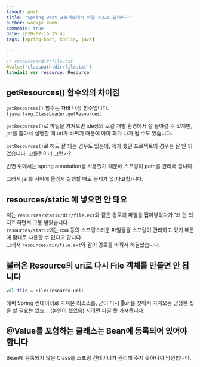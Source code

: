 ```yaml
---  
layout: post  
title: 'Spring Boot 프로젝트에서 파일 리소스 관리하기'  
author: wookje.kwon  
comments: true  
date: 2020-07-16 15:43  
tags: [spring-boot, kotlin, java]  
  
---  
```


```kotlin
// resources/dir/file.txt
@Value("classpath:dir/file.txt")
lateinit var resource: Resource
```

## getResources() 함수와의 차이점

`getResources()` 함수는 자바 내장 함수입니다. `(java.lang.ClassLoader.getResources)`  

`getResources()`로 파일을 가져오면 ide상의 로컬 개발 환경에서 잘 돌아갈 수 있지만, jar를 뽑아서 실행할 때 uri가 바뀌기 때문에 아마 화가 나게 될 수도 있습니다.  

`getResources()`로 해도 잘 되는 경우도 있는데, 제가 했던 프로젝트의 경우는 잘 안 되었습니다. 코틀린이라 그런가?  

반면 위에서는 spring annotation을 사용했기 때문에 스프링이 path를 관리해 줍니다.  

그래서 jar를 서버에 올려서 실행할 때도 문제가 없(다고합)니다.  

## resources/static 에 넣으면 안 돼요  

저는 `resources/static/dir/file.ext`와 같은 경로에 파일을 집어넣었다가 '왜 안 되지?' 하면서 고통 받았습니다.  
`resources/static`에는 css 등의 스프링스러운 파일들을 스프링이 관리하고 있기 때문에 맘대로 사용할 수 없다고 합니다.  
그래서 `resources/dir/file.ext`와 같이 경로를 바꿔서 해결했습니다.  

## 불러온 Resource의 uri로 다시 File 객체를 만들면 안 됩니다

```kotlin
val file = File(resource.uri)
```

애써 Spring 컨테이너로 가져온 리소스를, 굳이 다시 uri를 찾아서 가져오는 멍청한 짓을 할 필요는 없죠... (본인이 했었음) 저려먼 파일 못 가져옵니다.

## @Value를 포함하는 클래스는 Bean에 등록되어 있어야 합니다

Bean에 등록되지 않은 Class를 스프링 컨테이너가 관리해 주지 못하니까 당연합니다.  